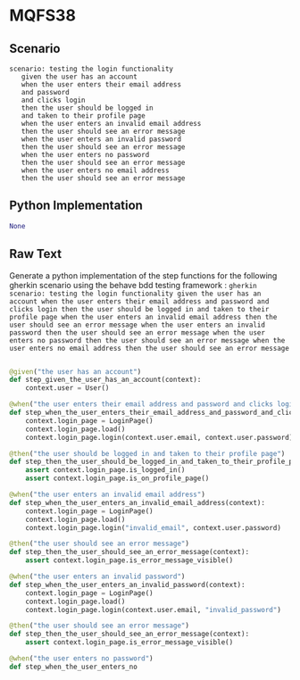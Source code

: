 # MQFS38
## Scenario
```gherkin
scenario: testing the login functionality 
   given the user has an account 
   when the user enters their email address 
   and password 
   and clicks login 
   then the user should be logged in 
   and taken to their profile page 
   when the user enters an invalid email address 
   then the user should see an error message 
   when the user enters an invalid password 
   then the user should see an error message 
   when the user enters no password 
   then the user should see an error message 
   when the user enters no email address 
   then the user should see an error message
```


## Python Implementation
```python
None
```


## Raw Text
Generate a python implementation of the step functions for the following gherkin scenario using the behave bdd testing framework : ```gherkin scenario: testing the login functionality given the user has an account when the user enters their email address and password and clicks login then the user should be logged in and taken to their profile page when the user enters an invalid email address then the user should see an error message when the user enters an invalid password then the user should see an error message when the user enters no password then the user should see an error message when the user enters no email address then the user should see an error message ```



```python from behave import given, when, then

@given("the user has an account")
def step_given_the_user_has_an_account(context):
    context.user = User()

@when("the user enters their email address and password and clicks login")
def step_when_the_user_enters_their_email_address_and_password_and_clicks_login(context):
    context.login_page = LoginPage()
    context.login_page.load()
    context.login_page.login(context.user.email, context.user.password)

@then("the user should be logged in and taken to their profile page")
def step_then_the_user_should_be_logged_in_and_taken_to_their_profile_page(context):
    assert context.login_page.is_logged_in()
    assert context.login_page.is_on_profile_page()

@when("the user enters an invalid email address")
def step_when_the_user_enters_an_invalid_email_address(context):
    context.login_page = LoginPage()
    context.login_page.load()
    context.login_page.login("invalid_email", context.user.password)

@then("the user should see an error message")
def step_then_the_user_should_see_an_error_message(context):
    assert context.login_page.is_error_message_visible()

@when("the user enters an invalid password")
def step_when_the_user_enters_an_invalid_password(context):
    context.login_page = LoginPage()
    context.login_page.load()
    context.login_page.login(context.user.email, "invalid_password")

@then("the user should see an error message")
def step_then_the_user_should_see_an_error_message(context):
    assert context.login_page.is_error_message_visible()

@when("the user enters no password")
def step_when_the_user_enters_no
